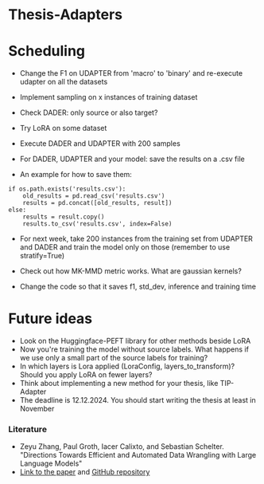 # Thesis-Adapters

# Scheduling
- Change the F1 on UDAPTER from 'macro' to 'binary' and re-execute udapter on all the datasets 
- Implement sampling on x instances of training dataset
- Check DADER: only source or also target?
- Try LoRA on some dataset
- Execute DADER and UDAPTER with 200 samples

- For DADER, UDAPTER and your model: save the results on a .csv file
- An example for how to save them:

``` 
if os.path.exists('results.csv'):
    old_results = pd.read_csv('results.csv')
    results = pd.concat([old_results, result])
else:
    results = result.copy()
    results.to_csv('results.csv', index=False)
```
- For next week, take 200 instances from the training set from UDAPTER and DADER and train the model only on those (remember to use stratify=True)

- Check out how MK-MMD metric works. What are gaussian kernels?
- Change the code so that it saves f1, std_dev, inference and training time


# Future ideas
- Look on the Huggingface-PEFT library for other methods beside LoRA
- Now you're training the model without source labels. What happens if we use only a small part of the source labels for training?
- In which layers is Lora applied (LoraConfig, layers_to_transform)? Should you apply LoRA on fewer layers?
- Think about implementing a new method for your thesis, like TIP-Adapter
- The deadline is 12.12.2024. You should start writing the thesis at least in November

### Literature
  - Zeyu Zhang, Paul Groth, Iacer Calixto, and Sebastian Schelter. "Directions Towards Efficient and Automated Data Wrangling with Large Language Models"
  - [Link to the paper](https://www.wis.ewi.tudelft.nl/assets/files/dbml2024/DBML24_paper_1.pdf) and [GitHub repository](https://github.com/Jantory/cpwrangle)

